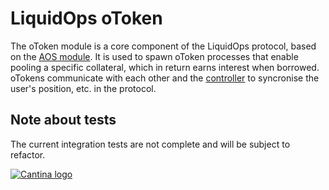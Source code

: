 # LiquidOps oToken

The oToken module is a core component of the LiquidOps protocol, based on the [AOS module](https://github.com/permaweb/aos). It is used to spawn oToken processes that enable pooling a specific collateral, which in return earns interest when borrowed. oTokens communicate with each other and the [controller](https://github.com/useLiquidOps/controller) to syncronise the user's position, etc. in the protocol.

## Note about tests

The current integration tests are not complete and will be subject to refactor.

[![Cantina logo](https://arweave.dev/jTkaDUq1kFT8sSt5BojYbpNATpTthYZ92tsxO_WhhH0)](https://cantina.xyz/welcome)
